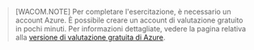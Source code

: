 > [WACOM.NOTE] Per completare l'esercitazione, è necessario un
> account Azure. È possibile creare un account di valutazione gratuito
> in pochi minuti. Per informazioni dettagliate, vedere la pagina
> relativa alla [versione di valutazione gratuita di Azure][1].



[1]: http://www.windowsazure.com/en-us/pricing/free-trial
